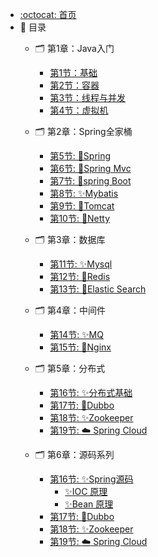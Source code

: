- [:octocat: 首页](/README)
- :memo: 目录
   - 🗂️ 第1章：Java入门
       - [第1节：基础](/md/java/base.md)
       - [第2节：容器](/md/java/collection.md)
       - [第3节：线程与并发](/md/java/thread.md)
       - [第4节：虚拟机](/md/java/jvm.md)

   - 🗂️ 第2章：Spring全家桶
       - [第5节: 🥇Spring](/md/frame/spring.md)
       - [第6节: 🥈Spring Mvc](/md/frame/spring-mvc.md)
       - [第7节: 🥉spring Boot](/md/frame/spring-boot.md)
       - [第8节: ✨Mybatis](/md/frame/mybaits.md)
       - [第9节: 🎊Tomcat](/md/frame/tomcat.md)
       - [第10节: 🎉Netty](/md/frame/netty.md)
   - 🗂️ 第3章：数据库
       - [第11节: ✨Mysql](/md/sql/mysql.md)
       - [第12节: 🎊Redis](/md/sql/redis.md)
       - [第13节: 🎉Elastic Search](/md/sql/elasticsearch.md)
   - 🗂️ 第4章：中间件
       - [第14节: ✨MQ](/md/middle/mq.md)
       - [第15节: 🎊Nginx](/md/middle/nginx.md)
   - 🗂️ 第5章：分布式
       - [第16节: ✨分布式基础](/md/cloud/base.md)
       - [第17节: 🎊Dubbo](/md/cloud/dubbo.md)
       - [第18节: ✨Zookeeper](/md/cloud/zookeeper.md)
       - [第19节: :cloud: Spring Cloud](/md/cloud/spring-cloud.md)
   - 🗂️ 第6章：源码系列
       - [第16节: ✨Spring源码](/md/analysis/spring/)
         - [✨IOC 原理](/md/analysis/spring/spring-ioc.md)
         - [✨Bean 原理](/md/analysis/spring/spring-bean.md)
       - [第17节: 🎊Dubbo](/md/cloud/dubbo.md)
       - [第18节: ✨Zookeeper](/md/cloud/zookeeper.md)
       - [第19节: :cloud: Spring Cloud](/md/cloud/spring-cloud.md)
